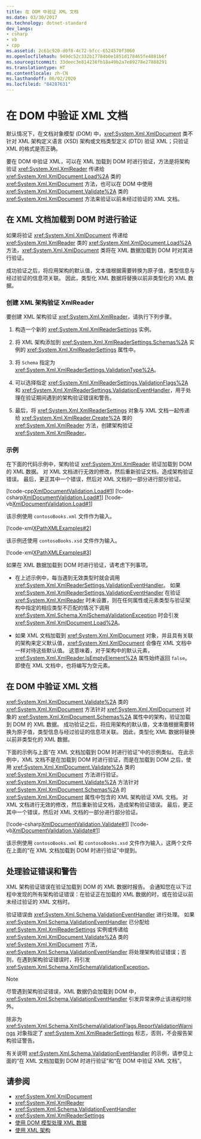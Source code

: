 ```yaml
---
title: 在 DOM 中验证 XML 文档
ms.date: 03/30/2017
ms.technology: dotnet-standard
dev_langs:
- csharp
- vb
- cpp
ms.assetid: 2c61c920-d0f8-4c72-bfcc-6524570f3060
ms.openlocfilehash: 949dc52c332b17784b0e1851d178465fe4881b6f
ms.sourcegitcommit: 33deec3e814238fb18a49b2a7e89278e27888291
ms.translationtype: HT
ms.contentlocale: zh-CN
ms.lasthandoff: 06/02/2020
ms.locfileid: "84287631"
---
```

# <a name="validating-an-xml-document-in-the-dom"></a>在 DOM 中验证 XML 文档

默认情况下，在文档对象模型 (DOM) 中，<xref:System.Xml.XmlDocument> 类不针对 XML 架构定义语言 (XSD) 架构或文档类型定义 (DTD) 验证 XML；只验证 XML 的格式是否正确。

要在 DOM 中验证 XML，可以在 XML 加载到 DOM 时进行验证，方法是将架构验证 <xref:System.Xml.XmlReader> 传递给 <xref:System.Xml.XmlDocument.Load%2A> 类的 <xref:System.Xml.XmlDocument> 方法，也可以在 DOM 中使用 <xref:System.Xml.XmlDocument.Validate%2A> 类的 <xref:System.Xml.XmlDocument> 方法来验证以前未经过验证的 XML 文档。

## <a name="validating-an-xml-document-as-it-is-loaded-into-the-dom"></a>在 XML 文档加载到 DOM 时进行验证

如果将验证 <xref:System.Xml.XmlDocument> 传递给 <xref:System.Xml.XmlReader> 类的 <xref:System.Xml.XmlDocument.Load%2A> 方法，<xref:System.Xml.XmlDocument> 类将在 XML 数据加载到 DOM 时对其进行验证。

成功验证之后，将应用架构的默认值，文本值根据需要转换为原子值，类型信息与经过验证的信息项关联。 因此，类型化 XML 数据将替换以前非类型化的 XML 数据。

### <a name="creating-an-xml-schema-validating-xmlreader"></a>创建 XML 架构验证 XmlReader

要创建 XML 架构验证 <xref:System.Xml.XmlReader>，请执行下列步骤。

1. 构造一个新的 <xref:System.Xml.XmlReaderSettings> 实例。

2. 将 XML 架构添加到 <xref:System.Xml.XmlReaderSettings.Schemas%2A> 实例的 <xref:System.Xml.XmlReaderSettings> 属性中。

3. 将 `Schema` 指定为 <xref:System.Xml.XmlReaderSettings.ValidationType%2A>。

4. 可以选择指定 <xref:System.Xml.XmlReaderSettings.ValidationFlags%2A> 和 <xref:System.Xml.XmlReaderSettings.ValidationEventHandler>，用于处理在验证期间遇到的架构验证错误和警告。

5. 最后，将 <xref:System.Xml.XmlReaderSettings> 对象与 XML 文档一起传递给 <xref:System.Xml.XmlReader.Create%2A> 类的 <xref:System.Xml.XmlReader> 方法，创建架构验证 <xref:System.Xml.XmlReader>。

### <a name="example"></a>示例

在下面的代码示例中，架构验证 <xref:System.Xml.XmlReader> 验证加载到 DOM 的 XML 数据。 对 XML 文档进行无效的修改，然后重新验证文档，造成架构验证错误。 最后，更正其中一个错误，然后对 XML 文档的一部分进行部分验证。

[!code-cpp[XmlDocumentValidation.Load#1](../../../../samples/snippets/cpp/VS_Snippets_Data/XmlDocumentValidation.Load/CPP/XmlDocumentValidationExample.cpp#1)]
[!code-csharp[XmlDocumentValidation.Load#1](../../../../samples/snippets/csharp/VS_Snippets_Data/XmlDocumentValidation.Load/CS/XmlDocumentValidationExample.cs#1)]
[!code-vb[XmlDocumentValidation.Load#1](../../../../samples/snippets/visualbasic/VS_Snippets_Data/XmlDocumentValidation.Load/VB/XmlDocumentValidationExample.vb#1)]

该示例使用 `contosoBooks.xml` 文件作为输入。

[!code-xml[XPathXMLExamples#2](../../../../samples/snippets/xml/VS_Snippets_Data/XPathXMLExamples/XML/contosoBooks.xml#2)]

该示例还使用 `contosoBooks.xsd` 文件作为输入。

[!code-xml[XPathXMLExamples#3](../../../../samples/snippets/xml/VS_Snippets_Data/XPathXMLExamples/XML/contosoBooks.xsd#3)]

如果在 XML 数据加载到 DOM 时进行验证，请考虑下列事项。

- 在上述示例中，每当遇到无效类型时就会调用 <xref:System.Xml.XmlReaderSettings.ValidationEventHandler>。 如果 <xref:System.Xml.XmlReaderSettings.ValidationEventHandler> 在验证 <xref:System.Xml.XmlReader> 时未设置，则在任何属性或元素类型与验证架构中指定的相应类型不匹配的情况下调用 <xref:System.Xml.Schema.XmlSchemaValidationException> 时会引发 <xref:System.Xml.XmlDocument.Load%2A>。

- 如果 XML 文档加载到 <xref:System.Xml.XmlDocument> 对象，并且具有关联的架构来定义默认值，<xref:System.Xml.XmlDocument> 会像在 XML 文档中一样对待这些默认值。 这意味着，对于架构中的默认元素，<xref:System.Xml.XmlReader.IsEmptyElement%2A> 属性始终返回 `false`。 即使在 XML 文档中，也将编写为空元素。

## <a name="validating-an-xml-document-in-the-dom"></a>在 DOM 中验证 XML 文档

<xref:System.Xml.XmlDocument.Validate%2A> 类的 <xref:System.Xml.XmlDocument> 方法针对 <xref:System.Xml.XmlDocument> 对象的 <xref:System.Xml.XmlDocument.Schemas%2A> 属性中的架构，验证加载到 DOM 的 XML 数据。 成功验证之后，将应用架构的默认值，文本值根据需要转换为原子值，类型信息与经过验证的信息项关联。 因此，类型化 XML 数据将替换以前非类型化的 XML 数据。

下面的示例与上面“在 XML 文档加载到 DOM 时进行验证”中的示例类似。 在此示例中，XML 文档不是在加载到 DOM 时进行验证，而是在加载到 DOM 之后，使用 <xref:System.Xml.XmlDocument.Validate%2A> 类的 <xref:System.Xml.XmlDocument> 方法进行验证。 <xref:System.Xml.XmlDocument.Validate%2A> 方法针对 <xref:System.Xml.XmlDocument.Schemas%2A> 的 <xref:System.Xml.XmlDocument> 属性中包含的 XML 架构验证 XML 文档。 对 XML 文档进行无效的修改，然后重新验证文档，造成架构验证错误。 最后，更正其中一个错误，然后对 XML 文档的一部分进行部分验证。

[!code-csharp[XmlDocumentValidation.Validate#1](../../../../samples/snippets/csharp/VS_Snippets_Data/XmlDocumentValidation.Validate/CS/XmlDocumentValidationExample.cs#1)]
[!code-vb[XmlDocumentValidation.Validate#1](../../../../samples/snippets/visualbasic/VS_Snippets_Data/XmlDocumentValidation.Validate/VB/XmlDocumentValidationExample.vb#1)]

该示例使用 `contosoBooks.xml` 和 `contosoBooks.xsd` 文件作为输入，这两个文件在上面的“在 XML 文档加载到 DOM 时进行验证”中提到。

## <a name="handling-validation-errors-and-warnings"></a>处理验证错误和警告

XML 架构验证错误在验证加载到 DOM 的 XML 数据时报告。 会通知您在以下过程中发现的所有架构验证错误：在验证正在加载的 XML 数据的时，或在验证以前未经过验证的 XML 文档时。

验证错误由 <xref:System.Xml.Schema.ValidationEventHandler> 进行处理。 如果 <xref:System.Xml.Schema.ValidationEventHandler> 已分配给 <xref:System.Xml.XmlReaderSettings> 实例或传递给 <xref:System.Xml.XmlDocument.Validate%2A> 类的 <xref:System.Xml.XmlDocument> 方法，<xref:System.Xml.Schema.ValidationEventHandler> 将处理架构验证错误；否则，在遇到架构验证错误时，将引发 <xref:System.Xml.Schema.XmlSchemaValidationException>。

> [!NOTE]
> 尽管遇到架构验证错误，XML 数据仍会加载到 DOM 中，<xref:System.Xml.Schema.ValidationEventHandler> 引发异常来停止该进程时除外。
>
> 除非为 <xref:System.Xml.Schema.XmlSchemaValidationFlags.ReportValidationWarnings> 对象指定了 <xref:System.Xml.XmlReaderSettings> 标志，否则，不会报告架构验证警告。

 有关说明 <xref:System.Xml.Schema.ValidationEventHandler> 的示例，请参见上面的“在 XML 文档加载到 DOM 时进行验证”和“在 DOM 中验证 XML 文档”。

## <a name="see-also"></a>请参阅

- <xref:System.Xml.XmlDocument>
- <xref:System.Xml.XmlReader>
- <xref:System.Xml.Schema.ValidationEventHandler>
- <xref:System.Xml.XmlReaderSettings>
- [使用 DOM 模型处理 XML 数据](process-xml-data-using-the-dom-model.md)
- [使用 XML 架构](working-with-xml-schemas.md)
